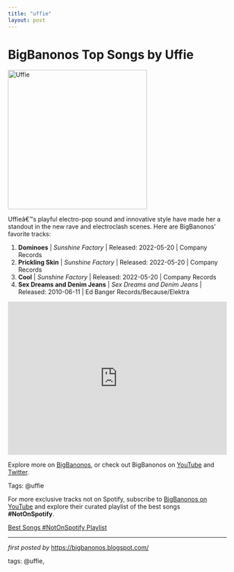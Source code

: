 ```yaml
---
title: "uffie"
layout: post
---
```

<h1>BigBanonos Top Songs by Uffie</h1>
<div class="separator"> <a href="https://upload.wikimedia.org/wikipedia/commons/9/94/Uffie.jpg" > <img alt="Uffie" border="0" width="320" data-original-height="480" data-original-width="640" src="https://upload.wikimedia.org/wikipedia/commons/9/94/Uffie.jpg"/> </a>
</div>
<p>Uffieâ€™s playful electro-pop sound and innovative style have made her a standout in the new rave and electroclash scenes. Here are BigBanonos' favorite tracks:</p> <ol> <li><strong>Dominoes</strong> | <em>Sunshine Factory</em> | Released: 2022-05-20 | Company Records</li> <li><strong>Prickling Skin</strong> | <em>Sunshine Factory</em> | Released: 2022-05-20 | Company Records</li> <li><strong>Cool</strong> | <em>Sunshine Factory</em> | Released: 2022-05-20 | Company Records</li> <li><strong>Sex Dreams and Denim Jeans</strong> | <em>Sex Dreams and Denim Jeans</em> | Released: 2010-06-11 | Ed Banger Records/Because/Elektra</li>
</ol> <div> <iframe src="https://open.spotify.com/embed/playlist/3GTTK7o4D9QDrusl5tJ9jz?utm_source=generator" width="100%" height="352" frameborder="0" allowfullscreen="" allow="autoplay; clipboard-write; encrypted-media; fullscreen; picture-in-picture" loading="lazy"></iframe>
</div> <p>Explore more on <a href="https://bigbanonos.blogspot.com/">BigBanonos</a>, or check out BigBanonos on <a href="https://www.youtube.com/@BigBanonos">YouTube</a> and <a href="https://x.com/bigbanonos">Twitter</a>.</p> <p>Tags: @uffie</p>


<!--Subscribe and Playlist Links-->
<div>
    <p>For more exclusive tracks not on Spotify, subscribe to <a href="https://www.youtube.com/@BigBanonos" target="_blank">BigBanonos on YouTube</a> and explore their curated playlist of the best songs <strong>#NotOnSpotify</strong>.</p>
    <p><a href="https://www.youtube.com/playlist?list=PLtuNtuTatqI0kFahUCbtbfenC_ET5O_tr" target="_blank">Best Songs #NotOnSpotify Playlist<br /></a></p></div>

<hr />

<p><em>first posted by</em> <a href="https://bigbanonos.blogspot.com/" rel="noopener" target="_new">https://bigbanonos.blogspot.com/</a></p>

<p>tags: @uffie,</p>
